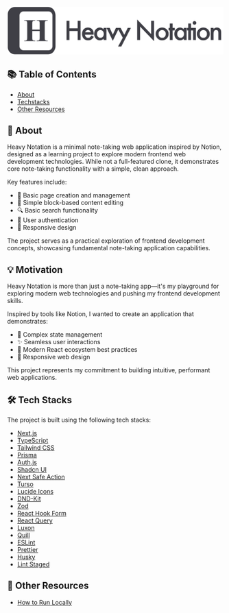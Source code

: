 ![Heavy Notation Logo](./docs/images/logo-text-heavy-notation.png)

## 📚 Table of Contents

- [About](#about)
- [Techstacks](#techstacks)
- [Other Resources](#other-resources)

## 🚀 About

Heavy Notation is a minimal note-taking web application inspired by Notion, designed as a learning project to explore modern frontend web development technologies. While not a full-featured clone, it demonstrates core note-taking functionality with a simple, clean approach.

Key features include:
- 📝 Basic page creation and management
- 🧩 Simple block-based content editing
- 🔍 Basic search functionality
- 🔐 User authentication
- 📱 Responsive design

The project serves as a practical exploration of frontend development concepts, showcasing fundamental note-taking application capabilities.

## 💡 Motivation

Heavy Notation is more than just a note-taking app—it's my playground for exploring modern web technologies and pushing my frontend development skills.

Inspired by tools like Notion, I wanted to create an application that demonstrates:
- 🧩 Complex state management
- ✨ Seamless user interactions
- 🚀 Modern React ecosystem best practices
- 📱 Responsive web design

This project represents my commitment to building intuitive, performant web applications.

## 🛠️ Tech Stacks

The project is built using the following tech stacks:

- [Next.js](https://nextjs.org)
- [TypeScript](https://www.typescriptlang.org)
- [Tailwind CSS](https://tailwindcss.com)
- [Prisma](https://www.prisma.io)
- [Auth.js](https://authjs.dev)
- [Shadcn UI](https://ui.shadcn.com)
- [Next Safe Action](https://next-safe-action.dev)
- [Turso](https://turso.tech)
- [Lucide Icons](https://lucide.dev)
- [DND-Kit](https://dndkit.com)
- [Zod](https://zod.dev)
- [React Hook Form](https://react-hook-form.com)
- [React Query](https://tanstack.com/query/latest)
- [Luxon](https://moment.github.io/luxon)
- [Quill](https://quilljs.com)
- [ESLint](https://eslint.org)
- [Prettier](https://prettier.io)
- [Husky](https://typicode.github.io/husky)
- [Lint Staged](https://github.com/okonet/lint-staged)

## 🌟 Other Resources

- [How to Run Locally](./docs/how-to-run-locally.md)
